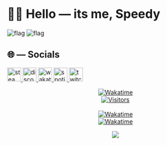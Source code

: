 <div align="leading">
<h1>👋🏻 Hello — its me, Speedy</h1>
<p>
	<img src="https://flagcdn.com/32x24/ca.png" alt='flag'/>
	<img src="https://flagcdn.com/32x24/de.png" alt='flag'/>
</p>
</div>

<div align="leading">
<h2>
	🌐 — Socials
</h2>

<a href="https://steamcommunity.com/id/speedcup/" target="_blank">
	<img src="https://upload.wikimedia.org/wikipedia/commons/thumb/8/83/Steam_icon_logo.svg/512px-Steam_icon_logo.svg.png" alt="steam_icon" width="32px" height="32px" />
</a>

<a href="https://discord.com/users/406420078549270539/" target="_blank">
	<img src="https://static-00.iconduck.com/assets.00/discord-icon-2048x2048-o5mluhz2.png" alt="discord_icon" width="32px" height="32px" />
</a>

<a href="https://wakatime.com/@Speedcup" target="_blank">
	<img src="https://cdn.worldvectorlogo.com/logos/wakatime.svg" alt="wakatime_icon" width="32px" height="32px">
</a>

<a href="https://open.spotify.com/user/wm4r1vw84mm7lme64otrwu4ps" target="_blank">
	<img src="https://upload.wikimedia.org/wikipedia/commons/thumb/1/19/Spotify_logo_without_text.svg/2048px-Spotify_logo_without_text.svg.png" alt="spotify_icon" width="32px" height="32px" />
</a>

<a href="https://www.twitch.tv/speedcup" target="_blank">
	<img src="https://cdn.icon-icons.com/icons2/2992/PNG/512/twitch_logo_icon_187308.png" alt="twitch_icon" width="32px" height="32px" />
</a>

</div>

<p align="center">
	<a href="https://wakatime.com/@Speedcup" target="_blank">
	<img alt="Wakatime" src="https://wakatime.com/badge/user/efa2997d-cc97-41fb-bb76-50495c88d0a6.svg"/>
	<br/>
        <img alt="Visitors" src="https://visitor-badge.laobi.icu/badge?page_id=speedcup"/>
        <br/><br/>
	<img alt="Wakatime" src="https://github-readme-stats.vercel.app/api/wakatime?username=speedcup&layout=compact&custom_title=My%20Week&theme=dark"/>
	<br/>
	<img alt="Wakatime" src="https://github-readme-stats.vercel.app/api/top-langs/?username=speedcup&layout=compact&theme=dark&custom_title=Most%20Used%20Languages%20(Only%20Public%20Repositories)&card_width=495"/>
	</a>
	<br/>
</p>

<p align="center">
	<img src="https://speedcup.dev/assets/images/yum.gif"/>
</p>
